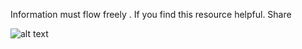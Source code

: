 Information must flow freely . If you find this resource helpful. Share  

![alt text](https://imgur.com/a/LTEIt6i)
